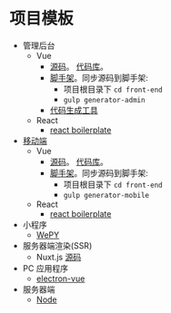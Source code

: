 # 项目模板
* 管理后台
  * Vue
    * [源码](front-end/admin)。 [代码库](https://github.com/iamjoel/admin-codes-collection)。
    * [脚手架](front-end/vue-cli-admin)。同步源码到脚手架:
      * 项目根目录下 `cd front-end`
      * `gulp generator-admin`
    * [代码生成工具](https://iamjoel.github.io/admin-fe-generator/src/)
  * React
    * [react boilerplate](https://github.com/react-boilerplate/react-boilerplate)
* [移动端](front-end/mobile)
  * Vue
    * [源码](front-end/mobile)。 [代码库](https://github.com/iamjoel/mobile-codes-collection)。
    * [脚手架](front-end/vue-cli-mobile)。同步源码到脚手架:
      * 项目根目录下 `cd front-end` 
      * `gulp generator-mobile`
  * React
    * [react boilerplate](https://github.com/react-boilerplate/react-boilerplate)
* 小程序
  * [WePY](front-end/wepy)
* 服务器端渲染(SSR)
  * Nuxt.js [源码](front-end/nuxt)
* PC 应用程序
  * [electron-vue](https://github.com/SimulatedGREG/electron-vue)
* 服务器端
  * [Node](server/node)
